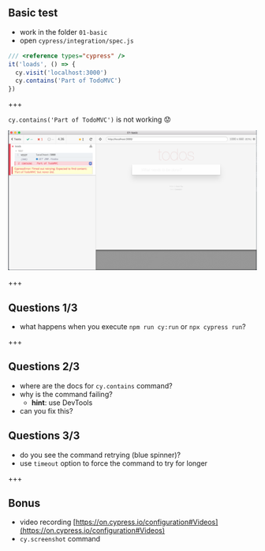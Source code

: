 ## Basic test

- work in the folder `01-basic`
- open `cypress/integration/spec.js`

```js
/// <reference types="cypress" />
it('loads', () => {
  cy.visit('localhost:3000')
  cy.contains('Part of TodoMVC')
})
```

+++

`cy.contains('Part of TodoMVC')` is not working 😟

![Fails to find text](img/fails-to-find-text.png)

+++

## Questions 1/3

- what happens when you execute `npm run cy:run` or `npx cypress run`?

+++

## Questions 2/3

- where are the docs for `cy.contains` command?
- why is the command failing?
  - **hint**: use DevTools
- can you fix this?

## Questions 3/3

- do you see the command retrying (blue spinner)?
- use `timeout` option to force the command to try for longer

+++

## Bonus

- video recording [https://on.cypress.io/configuration#Videos](https://on.cypress.io/configuration#Videos)
- `cy.screenshot` command
